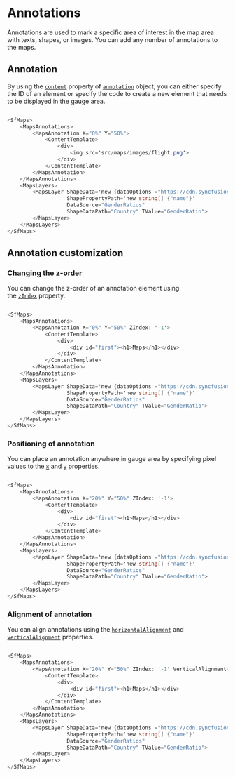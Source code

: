 # Annotations

Annotations are used to mark a specific area of interest in the map area with texts, shapes, or images. You can add any number of annotations to the maps.

## Annotation

By using the [`content`](../api/maps/annotation/#content-string) property of [`annotation`](../api/maps/annotation) object, you can either specify the ID of an element or specify the code to create a new element that needs to be displayed in the gauge area.

```csharp

<SfMaps>
    <MapsAnnotations>
        <MapsAnnotation X="0%" Y="50%">
            <ContentTemplate>
                <div>
                    <img src='src/maps/images/flight.png'>
                </div>
            </ContentTemplate>
        </MapsAnnotation>
    </MapsAnnotations>
    <MapsLayers>
        <MapsLayer ShapeData='new {dataOptions ="https://cdn.syncfusion.com/maps/map-data/world-map.json"}'
                   ShapePropertyPath='new string[] {"name"}'
                   DataSource="GenderRatios"
                   ShapeDataPath="Country" TValue="GenderRatio">
        </MapsLayer>
    </MapsLayers>
</SfMaps>
```

## Annotation customization

### Changing the z-order

You can change the z-order of an annotation element using the [`zIndex`](../api/maps/annotation/#zindex-string) property.

```csharp

<SfMaps>
    <MapsAnnotations>
        <MapsAnnotation X="0%" Y="50%" ZIndex: '-1'>
            <ContentTemplate>
                <div>
                    <div id="first"><h1>Maps</h1></div>
                </div>
            </ContentTemplate>
        </MapsAnnotation>
    </MapsAnnotations>
    <MapsLayers>
        <MapsLayer ShapeData='new {dataOptions ="https://cdn.syncfusion.com/maps/map-data/world-map.json"}'
                   ShapePropertyPath='new string[] {"name"}'
                   DataSource="GenderRatios"
                   ShapeDataPath="Country" TValue="GenderRatio">
        </MapsLayer>
    </MapsLayers>
</SfMaps>
```

### Positioning of annotation

You can place an annotation anywhere in gauge area by specifying pixel values to the [`x`](../api/maps/annotation/#x-number) and [`y`](../api/maps/annotation/#y-number) properties.

```csharp

<SfMaps>
    <MapsAnnotations>
        <MapsAnnotation X="20%" Y="50%" ZIndex: '-1'>
            <ContentTemplate>
                <div>
                    <div id="first"><h1>Maps</h1></div>
                </div>
            </ContentTemplate>
        </MapsAnnotation>
    </MapsAnnotations>
    <MapsLayers>
        <MapsLayer ShapeData='new {dataOptions ="https://cdn.syncfusion.com/maps/map-data/world-map.json"}'
                   ShapePropertyPath='new string[] {"name"}'
                   DataSource="GenderRatios"
                   ShapeDataPath="Country" TValue="GenderRatio">
        </MapsLayer>
    </MapsLayers>
</SfMaps>
```

### Alignment of annotation

You can align annotations using the [`horizontalAlignment`](../api/maps/annotation/#horizontalalignment-string) and [`verticalAlignment`](../api/maps/annotation/#verticalalignment-string) properties.

```csharp

<SfMaps>
    <MapsAnnotations>
        <MapsAnnotation X="20%" Y="50%" ZIndex: '-1' VerticalAlignment="Alignment.Center" HorizontalAlignment="Alignment.Center">
            <ContentTemplate>
                <div>
                    <div id="first"><h1>Maps</h1></div>
                </div>
            </ContentTemplate>
        </MapsAnnotation>
    </MapsAnnotations>
    <MapsLayers>
        <MapsLayer ShapeData='new {dataOptions ="https://cdn.syncfusion.com/maps/map-data/world-map.json"}'
                   ShapePropertyPath='new string[] {"name"}'
                   DataSource="GenderRatios"
                   ShapeDataPath="Country" TValue="GenderRatio">
        </MapsLayer>
    </MapsLayers>
</SfMaps>
```